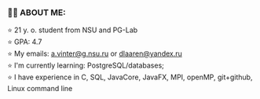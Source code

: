 ### 🍃🍃 ABOUT ME: <br />
  ⭐️ 21 y. o. student from NSU and PG-Lab <br />
  ⭐️ GPA: 4.7 <br />
  ⭐️ My emails: a.vinter@g.nsu.ru or dlaaren@yandex.ru <br />
  ⭐️ I'm currently learning: PostgreSQL/databases; <br />
  ⭐️ I have experience in C, SQL, JavaCore, JavaFX, MPI, openMP, git+github, Linux command line <br />
  

